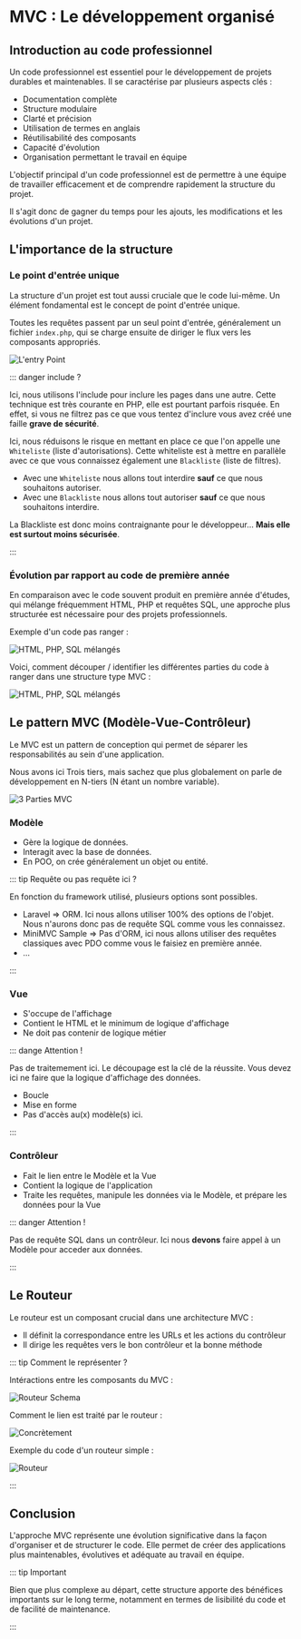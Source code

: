 # MVC : Le développement organisé

## Introduction au code professionnel

Un code professionnel est essentiel pour le développement de projets durables et maintenables. Il se caractérise par plusieurs aspects clés :

- Documentation complète
- Structure modulaire
- Clarté et précision
- Utilisation de termes en anglais
- Réutilisabilité des composants
- Capacité d'évolution
- Organisation permettant le travail en équipe

L'objectif principal d'un code professionnel est de permettre à une équipe de travailler efficacement et de comprendre rapidement la structure du projet.

Il s'agit donc de gagner du temps pour les ajouts, les modifications et les évolutions d'un projet.

## L'importance de la structure

### Le point d'entrée unique

La structure d'un projet est tout aussi cruciale que le code lui-même. Un élément fondamental est le concept de point d'entrée unique.

Toutes les requêtes passent par un seul point d'entrée, généralement un fichier `index.php`, qui se charge ensuite de diriger le flux vers les composants appropriés.

![L'entry Point](./res/entry-point.png)

::: danger include ?

Ici, nous utilisons l'include pour inclure les pages dans une autre. Cette technique est très courante en PHP, elle est pourtant parfois risquée. En effet, si vous ne filtrez pas ce que vous tentez d'inclure vous avez créé une faille **grave de sécurité**.

Ici, nous réduisons le risque en mettant en place ce que l'on appelle une `Whiteliste` (liste d'autorisations). Cette whiteliste est à mettre en parallèle avec ce que vous connaissez également une `Blackliste` (liste de filtres).

- Avec une `Whiteliste` nous allons tout interdire **sauf** ce que nous souhaitons autoriser.
- Avec une `Blackliste` nous allons tout autoriser **sauf** ce que nous souhaitons interdire.

La Blackliste est donc moins contraignante pour le développeur… **Mais elle est surtout moins sécurisée**.

:::

### Évolution par rapport au code de première année

En comparaison avec le code souvent produit en première année d'études, qui mélange fréquemment HTML, PHP et requêtes SQL, une approche plus structurée est nécessaire pour des projets professionnels.

Exemple d'un code pas ranger :

![HTML, PHP, SQL mélangés](./res/html-php-db-beurk-orig.png)

Voici, comment découper / identifier les différentes parties du code à ranger dans une structure type MVC :

![HTML, PHP, SQL mélangés](./res/html-php-db-beurk-commente.png)

## Le pattern MVC (Modèle-Vue-Contrôleur)

Le MVC est un pattern de conception qui permet de séparer les responsabilités au sein d'une application.

Nous avons ici Trois tiers, mais sachez que plus globalement on parle de développement en N-tiers (N étant un nombre variable).

![3 Parties MVC](./res/3-tiers.jpg)

### Modèle

- Gère la logique de données.
- Interagit avec la base de données.
- En POO, on crée généralement un objet ou entité.

::: tip Requête ou pas requête ici ?

En fonction du framework utilisé, plusieurs options sont possibles.

- Laravel => ORM. Ici nous allons utiliser 100% des options de l'objet. Nous n'aurons donc pas de requête SQL comme vous les connaissez.
- MiniMVC Sample => Pas d'ORM, ici nous allons utiliser des requêtes classiques avec PDO comme vous le faisiez en première année.
- …

:::


### Vue

- S'occupe de l'affichage
- Contient le HTML et le minimum de logique d'affichage
- Ne doit pas contenir de logique métier

::: dange Attention !

Pas de traitemement ici. Le découpage est la clé de la réussite. Vous devez ici ne faire que la logique d'affichage des données.

- Boucle
- Mise en forme
- Pas d'accès au(x) modèle(s) ici.

:::


### Contrôleur

- Fait le lien entre le Modèle et la Vue
- Contient la logique de l'application
- Traite les requêtes, manipule les données via le Modèle, et prépare les données pour la Vue

::: danger Attention !

Pas de requête SQL dans un contrôleur. Ici nous **devons** faire appel à un Modèle pour acceder aux données.

:::

## Le Routeur

Le routeur est un composant crucial dans une architecture MVC :

- Il définit la correspondance entre les URLs et les actions du contrôleur
- Il dirige les requêtes vers le bon contrôleur et la bonne méthode

::: tip Comment le représenter ?

Intéractions entre les composants du MVC :

![Routeur Schema](./res/mvc_router.png)

Comment le lien est traité par le routeur :

![Concrètement](./res/route.png)

Exemple du code d'un routeur simple :

![Routeur](./res/routeur.jpg)

:::

## Conclusion

L'approche MVC représente une évolution significative dans la façon d'organiser et de structurer le code. Elle permet de créer des applications plus maintenables, évolutives et adéquate au travail en équipe.

::: tip Important

Bien que plus complexe au départ, cette structure apporte des bénéfices importants sur le long terme, notamment en termes de lisibilité du code et de facilité de maintenance.

:::
